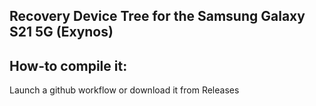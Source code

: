 ## Recovery Device Tree for the Samsung Galaxy S21 5G (Exynos)

## How-to compile it:
Launch a github workflow or download it from Releases
